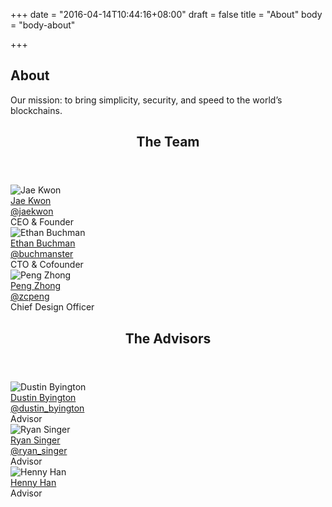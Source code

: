 +++
date = "2016-04-14T10:44:16+08:00"
draft = false
title = "About"
body = "body-about"

+++

<section id="section-top">
  <div class="section-container">
    <h1>About</h1>
    <p>Our mission: to bring simplicity, security, and speed to the world&rsquo;s blockchains.</p>
  </div>
</section>

<section class="section-default section-portraits">
  <div class="section-container">
    <header class="section-header">
      <h2>The Team</h2>
    </header>
    <div class="section-content">
      <div class="portrait">
        <img src="/images/team/jae-01.jpg" alt="Jae Kwon">
        <div class="label">
          <a class="twitter" href="https://twitter.com/jaekwon" target="_blank">
            <div class="name">Jae Kwon</div>
            <div class="handle">@jaekwon</div>
          </a>
          <div class="title">CEO <span class="amp">&amp;</span> Founder</div>
        </div>
      </div>
      <div class="portrait">
        <img src="/images/team/ethan-01.jpg" alt="Ethan Buchman">
        <div class="label">
          <a class="twitter" href="https://twitter.com/buchmanster" target="_blank">
            <div class="name">Ethan Buchman</div>
            <div class="handle">@buchmanster</div>
          </a>
          <div class="title">CTO <span class="amp">&amp;</span> Cofounder</div>
        </div>
      </div>
      <div class="portrait">
        <img src="/images/team/peng-01.jpg" alt="Peng Zhong">
        <div class="label">
          <a class="twitter" href="https://twitter.com/zcpeng">
            <div class="name">Peng Zhong</div>
            <div class="handle">@zcpeng</div>
          </a>
          <div class="title">Chief Design Officer</div>
        </div>
      </div>
    </div>
  </div>
</div>
</section>

<section class="section-default section-portraits">
  <div class="section-container">
    <header class="section-header">
      <h2>The Advisors</h2>
    </header>
    <div class="section-content">
      <div class="portrait">
        <img src="/images/advisors/dustin-01.jpg" alt="Dustin Byington">
        <div class="label">
          <a class="twitter" href="https://twitter.com/dustin_byington" target="_blank">
            <div class="name">Dustin Byington</div>
            <div class="handle">@dustin_byington</div>
          </a>
          <div class="title">Advisor</div>
        </div>
      </div>
      <div class="portrait">
        <img src="/images/advisors/ryan-singer-01.jpg" alt="Ryan Singer">
        <div class="label">
          <a class="twitter" href="https://twitter.com/ryan_singer" target="_blank">
            <div class="name">Ryan Singer</div>
            <div class="handle">@ryan_singer</div>
          </a>
          <div class="title">Advisor</div>
        </div>
      </div>
      <div class="portrait">
        <img src="/images/advisors/henny-han-01.jpg" alt="Henny Han">
        <div class="label">
          <a class="twitter" href="http://www.seunghwanhan.com/" target="_blank">
            <div class="name">Henny Han</div>
          </a>
          <div class="title">Advisor</div>
        </div>
      </div>
    </div>
  </div>
</section>

